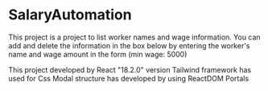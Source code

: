 # SalaryAutomation

This project is a project to list worker names and wage information.
You can add and delete the information in the box below by entering the worker's name and wage amount in the form (min wage: 5000)

This project developed by React "18.2.0" version
Tailwind framework has used for Css
Modal structure has developed by using ReactDOM Portals
